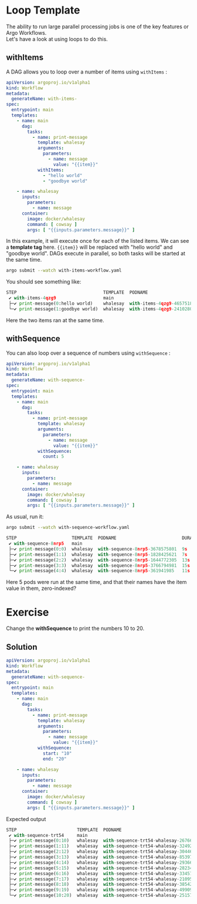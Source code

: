 # Loop Template

The ability to run large parallel processing jobs is one of the key features or Argo Workflows.  
Let's have a look at using loops to do this.

## withItems

A DAG allows you to loop over a number of items using `withItems` :

```yaml
apiVersion: argoproj.io/v1alpha1
kind: Workflow
metadata:
  generateName: with-items-
spec:
  entrypoint: main
  templates:
    - name: main
      dag:
        tasks:
          - name: print-message
            template: whalesay
            arguments:
              parameters:
                - name: message
                  value: "{{item}}"
            withItems:
              - "hello world"
              - "goodbye world"

    - name: whalesay
      inputs:
        parameters:
          - name: message
      container:
        image: docker/whalesay
        command: [ cowsay ]
        args: [ "{{inputs.parameters.message}}" ]
```

In this example, it will execute once for each of the listed items. We can see a **template tag** here. `{{item}}` will be replaced with "hello world" and "goodbye world". DAGs execute in parallel, so both tasks will be started at the same time.

```bash
argo submit --watch with-items-workflow.yaml
```

You should see something like:

```python
STEP                                 TEMPLATE  PODNAME                      DURATION  MESSAGE
 ✔ with-items-4qzg9                  main                                               
 ├─✔ print-message(0:hello world)    whalesay  with-items-4qzg9-465751898   7s          
 └─✔ print-message(1:goodbye world)  whalesay  with-items-4qzg9-2410280706  5s          
```

Here the two items ran at the same time.

## withSequence

You can also loop over a sequence of numbers using `withSequence` :

```yaml
apiVersion: argoproj.io/v1alpha1
kind: Workflow
metadata:
  generateName: with-sequence-
spec:
  entrypoint: main
  templates:
    - name: main
      dag:
        tasks:
          - name: print-message
            template: whalesay
            arguments:
              parameters:
                - name: message
                  value: "{{item}}"
            withSequence:
              count: 5

    - name: whalesay
      inputs:
        parameters:
          - name: message
      container:
        image: docker/whalesay
        command: [ cowsay ]
        args: [ "{{inputs.parameters.message}}" ]
```

As usual, run it:

```bash
argo submit --watch with-sequence-workflow.yaml
```

```python
STEP                     TEMPLATE  PODNAME                         DURATION  MESSAGE
 ✔ with-sequence-8nrp5   main                                                  
 ├─✔ print-message(0:0)  whalesay  with-sequence-8nrp5-3678575801  9s          
 ├─✔ print-message(1:1)  whalesay  with-sequence-8nrp5-1828425621  7s          
 ├─✔ print-message(2:2)  whalesay  with-sequence-8nrp5-1644772305  13s         
 ├─✔ print-message(3:3)  whalesay  with-sequence-8nrp5-3766794981  15s         
 └─✔ print-message(4:4)  whalesay  with-sequence-8nrp5-361941985   11s         
```

Here 5 pods were run at the same time, and that their names have the item value in them, zero-indexed?


# Exercise

Change the **withSequence** to print the numbers 10 to 20.

## Solution

```yaml
apiVersion: argoproj.io/v1alpha1
kind: Workflow
metadata:
  generateName: with-sequence-
spec:
  entrypoint: main
  templates:
    - name: main
      dag:
        tasks:
          - name: print-message
            template: whalesay
            arguments:
              parameters:
                - name: message
                  value: "{{item}}"
            withSequence:
              start: "10"
              end: "20"

    - name: whalesay
      inputs:
        parameters:
          - name: message
      container:
        image: docker/whalesay
        command: [ cowsay ]
        args: [ "{{inputs.parameters.message}}" ]
```
Expected output
```python
STEP                       TEMPLATE  PODNAME                                  DURATION  MESSAGE
 ✔ with-sequence-trt54     main                                                           
 ├─✔ print-message(0:10)   whalesay  with-sequence-trt54-whalesay-2676655126  1m          
 ├─✔ print-message(1:11)   whalesay  with-sequence-trt54-whalesay-3249200728  1m          
 ├─✔ print-message(2:12)   whalesay  with-sequence-trt54-whalesay-3044606934  1m          
 ├─✔ print-message(3:13)   whalesay  with-sequence-trt54-whalesay-8539748     1m          
 ├─✔ print-message(4:14)   whalesay  with-sequence-trt54-whalesay-2936616694  1m          
 ├─✔ print-message(5:15)   whalesay  with-sequence-trt54-whalesay-2823488216  1m          
 ├─✔ print-message(6:16)   whalesay  with-sequence-trt54-whalesay-3345741286  49s         
 ├─✔ print-message(7:17)   whalesay  with-sequence-trt54-whalesay-2109538044  1m          
 ├─✔ print-message(8:18)   whalesay  with-sequence-trt54-whalesay-3854212550  1m          
 ├─✔ print-message(9:19)   whalesay  with-sequence-trt54-whalesay-499096040   1m          
 └─✔ print-message(10:20)  whalesay  with-sequence-trt54-whalesay-2515772514  1m         
```